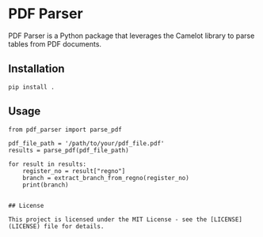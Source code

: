 # PDF Parser
PDF Parser is a Python package that leverages the Camelot library to parse tables from PDF documents.

## Installation

`pip install .
`

## Usage

<pre><code>from pdf_parser import parse_pdf

pdf_file_path = '/path/to/your/pdf_file.pdf'
results = parse_pdf(pdf_file_path)

for result in results:
    register_no = result["regno"]
    branch = extract_branch_from_regno(register_no)
    print(branch)


## License

This project is licensed under the MIT License - see the [LICENSE](LICENSE) file for details.
